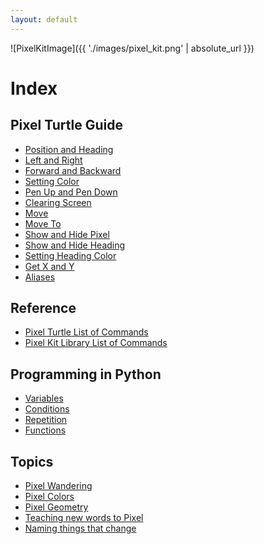 ```yaml
---
layout: default
---
```



<!-- -
## Getting Started
[What is MicroPython?](getting-started.html#what-is-micropython)
- [How to Install MicroPython](getting-started.html#install-micropython)
- [How to Install and Use Pixel Kit MicroPython Libraries](getting-started.html#install-libraries)
- [Using Flying Circus](getting-started.html#using-flying-circus)
-->

![PixelKitImage]({{ './images/pixel_kit.png' | absolute_url }})

# Index

## Pixel Turtle Guide

- [Position and Heading](pixel-turtle.html#position-and-heading)
- [Left and Right](pixel-turtle.html#left-and-right)
- [Forward and Backward](pixel-turtle.html#forward-and-backward)
- [Setting Color](pixel-turtle.html#setting-color)
- [Pen Up and Pen Down](pixel-turtle.html#pen-up-and-pen-down)
- [Clearing Screen](pixel-turtle.html#clearing-screen)
- [Move](pixel-turtle.html#move)
- [Move To](pixel-turtle.html#move-to)
- [Show and Hide Pixel](pixel-turtle.html#show-and-hide-pixel)
- [Show and Hide Heading](pixel-turtle.html#show-and-hide-heading)
- [Setting Heading Color](pixel-turtle.html#setting-heading-color)
- [Get X and Y](pixel-turtle.html#get-x-and-y)
- [Aliases](pixel-turtle.html#aliases)

## Reference

- [Pixel Turtle List of Commands](reference/pixel-turtle.html)
- [Pixel Kit Library List of Commands](reference/pixel-kit.html)

## Programming in Python

- [Variables](programming-in-python.html#variables)
- [Conditions](programming-in-python.html#conditions)
- [Repetition](programming-in-python.html#repetition)
- [Functions](programming-in-python.html#functions)

## Topics

- [Pixel Wandering](topics/pixel-turtle-wandering.html)
- [Pixel Colors](topics/pixel-turtle-colors.html)
- [Pixel Geometry](topics/pixel-turtle-geometry.html)
- [Teaching new words to Pixel](topics/new-words.html)
- [Naming things that change](topics/naming-things-that-change.html)

<!-- Coming soon...

- [Pixel Intelligence](#)
- [Repeating](#)
- [Remote Controlled Pixel](#)
- [Life Beyond Turtle](#) -->
